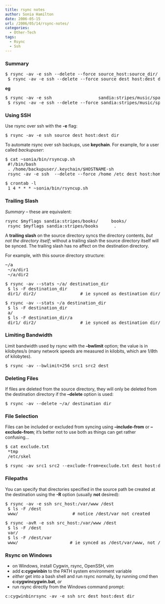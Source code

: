```yaml
---
title: rsync notes
author: Sonia Hamilton
date: 2006-05-15
url: /2006/05/14/rsync-notes/
categories:
  - Other-Tech
tags:
  - Rsync
  - Ssh
---
```

### Summary

<pre>$ rsync -av -e ssh --delete --force source_host:source_dir/ dest_dir
 $ rsync -av -e ssh --delete --force source dest_host:dest_dir/</pre>

**eg**

<pre>$ rsync -av -e ssh                  sandia:stripes/music/spanish-french/ spanish-french/
 $ rsync -av -e ssh --delete --force sandia:stripes/music/spanish-french/ spanish-french/</pre>

### Using SSH

Use rsync over ssh with the **-e** flag:

<pre>$ rsync -av -e ssh source dest_host:dest_dir</pre>

To automate rsync over ssh backups, use **keychain**. For example, for a user called *backupuser*:

<pre>$ cat ~sonia/bin/rsyncup.sh
 #!/bin/bash
 . /home/backupuser/.keychain/$HOSTNAME-sh
 rsync -av -e ssh  --delete --force /home /etc dest_host:home-etc-backup/</pre>

<pre>$ crontab -l
 1 4 * * * ~sonia/bin/rsyncup.sh</pre>

### Trailing Slash

*Summary* &#8211; these are equivalent:

<pre>rsync $myflags sandia:stripes/books/     books/
 rsync $myflags sandia:stripes/books      .</pre>

A **trailing slash** on the source directory syncs the directory contents, *but not the directory itself*; without a trailing slash the source directory itself will be synced. The trailing slash has no affect on the destination directory.

For example, with this source directory structure:

<pre>~/a
 ~/a/dir1
 ~/a/dir2</pre>

<pre>$ rsync -av --stats ~/a/ destination_dir
 $ ls -F destination_dir
 dir1/ dir2/                 # ie synced as destination_dir/dir1</pre>

<pre>$ rsync -av --stats ~/a destination_dir
 $ ls -F destination_dir
 a/
 $ ls -F destination_dir/a
 dir1/ dir2/                 # ie synced as destination_dir/a/dir1</pre>

### Limiting Bandwidth

Limit bandwidth used by rsync with the **&#8211;bwlimit** option; the value is in kilobytes/s (many network speeds are measured in kilobits, which are 1/8th of kilobytes).

<pre>$ rsync -av --bwlimit=256 src1 src2 dest</pre>

### Deleting Files

If files are deleted from the source directory, they will only be deleted from the destination directory if the **&#8211;delete** option is used:

<pre>$ rsync -av --delete ~/a/ destination_dir</pre>

### File Selection

Files can be included or excluded from syncing using **&#8211;include-from** or **&#8211;exclude-from**; it&#8217;s better not to use both as things can get rather confusing&#8230;

<pre>$ cat exclude.txt
 *tmp
 /etc/skel</pre>

<pre>$ rsync -av src1 src2 --exclude-from=exclude.txt dest_host:dest_dir</pre>

### Filepaths

You can specify that directories specified in the source path be created at the destination using the **-R** option (usually **not** desired):

<pre>$ rsync -av -e ssh src_host:/var/www /dest
 $ ls -F /dest
 www/                     # notice /dest/var not created</pre>

<pre>$ rsync -avR -e ssh src_host:/var/www /dest
 $ ls -F /dest
 var/
 $ ls -F /dest/var
 www/                    # ie synced as /dest/var/www, not /dest/www</pre>

### Rsync on Windows

  * on Windows, install Cygwin, rsync, OpenSSH, vim
  * add **c:cygwinbin** to the PATH system environment variable
  * *either* get into a bash shell and run rsync normally, by running cmd then **c:cygwincygwin.bat**, *or*
  * run rsync directly from the Windows command prompt:

<pre>c:cygwinbinrsync -av -e ssh src dest_host:dest_dir</pre>
